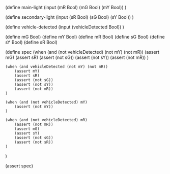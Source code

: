 (define main-light
    (input (mR Bool) (mG Bool) (mY Bool))
)

(define secondary-light
    (input (sR Bool) (sG Bool) (sY Bool))
)

(define vehicle-detected
    (input (vehicleDetected Bool))
)

(define mG Bool)
(define mY Bool)
(define mR Bool)
(define sG Bool)
(define sY Bool)
(define sR Bool)

(define spec
    (when (and (not vehicleDetected) (not mY) (not mR))
        (assert mG)
        (assert sR)
        (assert (not sG))
        (assert (not sY))
        (assert (not mR))
    )
    
    (when (and vehicleDetected (not mY) (not mR))
        (assert mY)
        (assert sR)
        (assert (not sG))
        (assert (not sY))
        (assert (not mR))
    )
    
    (when (and (not vehicleDetected) mY)
        (assert (not mY))
    )
    
    (when (and (not vehicleDetected) mR)
        (assert (not mR))
        (assert mG)
        (assert sY)
        (assert (not sG))
        (assert (not sR))
    )
)

(assert spec)
```